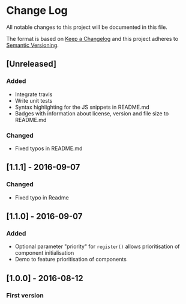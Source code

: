 # Change Log
All notable changes to this project will be documented in this file.

The format is based on [Keep a Changelog](http://keepachangelog.com/) 
and this project adheres to [Semantic Versioning](http://semver.org/).

## [Unreleased]
### Added
- Integrate travis
- Write unit tests
- Syntax highlighting for the JS snippets in README.md
- Badges with information about license, version and file size to README.md

### Changed
- Fixed typos in README.md

## [1.1.1] - 2016-09-07
### Changed
- Fixed typo in Readme

## [1.1.0] - 2016-09-07
### Added
- Optional parameter "priority" for `register()` allows prioritisation of component initialisation
- Demo to feature prioritisation of components

## [1.0.0] - 2016-08-12
### First version
